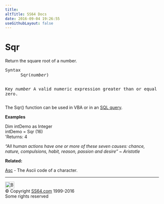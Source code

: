 ```yaml
---
title:
altTitle: SS64 Docs
date: 2016-09-04 19:26:55
useGithubLayout: false
---
```

<!-- #BeginLibraryItem "/Library/head_access.lbi" --><!-- #EndLibraryItem --><h1>Sqr</h1>
<p>  Return the square root of a number.</p>
<pre>Syntax
      Sqr(<i>number</i>)

Key
   <i>number</i>    A valid numeric expression greater than or equal to zero.</pre>
<p>The Sqr() function can be used in VBA or in an <a href="syntax-functions.html">SQL query</a>.</p>
<p><b>Examples</b></p>
<p><span class="code">Dim intDemo as Integer</span><br>
<span class="code"> intDemo = Sqr (16)<br>
</span>'Returns: <span class="code">4 </span></p>
<p class="quote"><i>“All human actions have one or more of these seven causes: chance, nature, compulsions, habit, reason, passion and desire” ~ Aristotle</i></p>
<p><b>Related:</b></p>
<p><a href="asc.html">Asc</a> - The Ascii code of a character.</p><!-- #BeginLibraryItem "/Library/foot_access.lbi" --><p><script async="" src="//pagead2.googlesyndication.com/pagead/js/adsbygoogle.js"></script>
<!-- access -->

<hr>
<div id="bl" class="footer"><a href="#"><img src="../images/top.png" width="30" height="22" alt="Back to the Top"></a></div>
<div id="br" class="footer, tagline">© Copyright <a href="http://ss64.com/">SS64.com</a> 1999-2016<br>
Some rights reserved</div><!-- #EndLibraryItem -->

